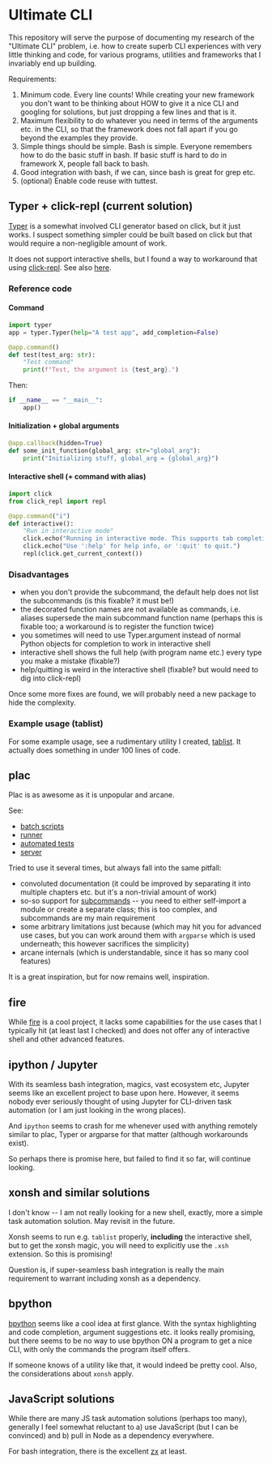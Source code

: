# Ultimate CLI

This repository will serve the purpose of documenting my research of the "Ultimate CLI" problem, i.e. how to create superb CLI experiences with very little thinking and code, for various programs, utilities and frameworks that I invariably end up building.

Requirements:

1. Minimum code. Every line counts! While creating your new framework you don't want to be thinking about HOW to give it a nice CLI and googling for solutions, but just dropping a few lines and that is it.
2. Maximum flexibility to do whatever you need in terms of the arguments etc. in the CLI, so that the framework does not fall apart if you go beyond the examples they provide.
3. Simple things should be simple. Bash is simple. Everyone remembers how to do the basic stuff in bash. If basic stuff is hard to do in framework X, people fall back to bash.
4. Good integration with bash, if we can, since bash is great for grep etc.
5. (optional) Enable code reuse with tuttest.

## Typer + click-repl (current solution)

[Typer](https://github.com/tiangolo/typer) is a somewhat involved CLI generator based on click, but it just works.
I suspect something simpler could be built based on click but that would require a non-negligible amount of work.

It does not support interactive shells, but I found a way to workaround that using [click-repl](https://github.com/click-contrib/click-repl).
See also [here](https://github.com/tiangolo/typer/issues/185).

### Reference code

#### Command

```python
import typer
app = typer.Typer(help="A test app", add_completion=False)

@app.command()
def test(test_arg: str):
    "Test command"
    print(f"Test, the argument is {test_arg}.")
```

Then:

```python
if __name__ == "__main__":
    app()
```

#### Initialization + global arguments 

```python
@app.callback(hidden=True)
def some_init_function(global_arg: str="global_arg"):
    print("Initializing stuff, global_arg = {global_arg}")
```

#### Interactive shell (+ command with alias)

```python
import click
from click_repl import repl

@app.command("i")
def interactive():
    "Run in interactive mode"
    click.echo("Running in interactive mode. This supports tab completion.")
    click.echo("Use ':help' for help info, or ':quit' to quit.")
    repl(click.get_current_context())
```

### Disadvantages

* when you don't provide the subcommand, the default help does not list the subcommands (is this fixable? it must be!)
* the decorated function names are not available as commands, i.e. aliases supersede the main subcommand function name (perhaps this is fixable too; a workaround is to register the function twice)
* you sometimes will need to use Typer.argument instead of normal Python objects for completion to work in interactive shell
* interactive shell shows the full help (with program name etc.) every type you make a mistake (fixable?)
* help/quitting is weird in the interactive shell (fixable? but would need to dig into click-repl)

Once some more fixes are found, we will probably need a new package to hide the complexity.

### Example usage (tablist)

For some example usage, see a rudimentary utility I created, [tablist](https://github.com/mgielda/tablist/blob/master/tablist.py).
It actually does something in under 100 lines of code.

## plac

Plac is as awesome as it is unpopular and arcane.

See:

* [batch scripts](https://plac.readthedocs.io/en/latest/#plac-batch-scripts)
* [runner](https://plac.readthedocs.io/en/latest/#the-plac-runner)
* [automated tests](https://plac.readthedocs.io/en/latest/#plac-easy-tests)
* [server](https://plac.readthedocs.io/en/latest/#the-plac-server)

Tried to use it several times, but always fall into the same pitfall:

* convoluted documentation (it could be improved by separating it into multiple chapters etc. but it's a non-trivial amount of work)
* so-so support for [subcommands](https://plac.readthedocs.io/en/latest/#implementing-subcommands) -- you need to either self-import a module or create a separate class; this is too complex, and subcommands are my main requirement
* some arbitrary limitations just because (which may hit you for advanced use cases, but you can work around them with `argparse` which is used underneath; this however sacrifices the simplicity)
* arcane internals (which is understandable, since it has so many cool features)

It is a great inspiration, but for now remains well, inspiration.

## fire

While [fire](https://github.com/google/python-fire) is a cool project, it lacks some capabilities for the use cases that I typically hit (at least last I checked) and does not offer any of interactive shell and other advanced features.

## ipython / Jupyter

With its seamless bash integration, magics, vast ecosystem etc, Jupyter seems like an excellent project to base upon here.
However, it seems nobody ever seriously thought of using Jupyter for CLI-driven task automation (or I am just looking in the wrong places).

And `ipython` seems to crash for me whenever used with anything remotely similar to plac, Typer or argparse for that matter (although workarounds exist).

So perhaps there is promise here, but failed to find it so far, will continue looking.

## xonsh and similar solutions

I don't know -- I am not really looking for a new shell, exactly, more a simple task automation solution.
May revisit in the future.

Xonsh seems to run e.g. `tablist` properly, **including** the interactive shell, but to get the xonsh magic, you will need to explicitly use the `.xsh` extension. So this is promising!

Question is, if super-seamless bash integration is really the main requirement to warrant including xonsh as a dependency.

## bpython

[bpython](https://github.com/bpython/bpython) seems like a cool idea at first glance.
With the syntax highlighting and code completion, argument suggestions etc. it looks really promising, but there seems to be no way to use bpython ON a program to get a nice CLI, with only the commands the program itself offers.

If someone knows of a utility like that, it would indeed be pretty cool.
Also, the considerations about `xonsh` apply.

## JavaScript solutions

While there are many JS task automation solutions (perhaps too many), generally I feel somewhat reluctant to a) use JavaScript (but I can be convinced) and b) pull in Node as a dependency everywhere.

For bash integration, there is the excellent [zx](https://github.com/google/zx) at least.

